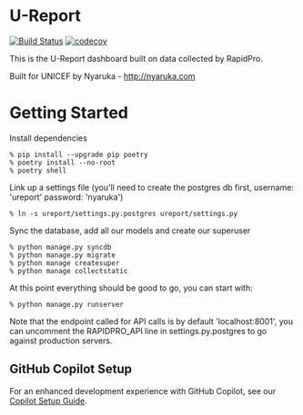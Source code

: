 # U-Report 

[![Build Status](https://github.com/rapidpro/ureport/workflows/CI/badge.svg)](https://github.com/rapidpro/ureport/actions?query=workflow%3ACI) 
[![codecov](https://codecov.io/gh/rapidpro/ureport/branch/main/graph/badge.svg)](https://codecov.io/gh/rapidpro/ureport)

This is the U-Report dashboard built on data collected by RapidPro.

Built for UNICEF by Nyaruka - http://nyaruka.com

Getting Started
================

Install dependencies
```
% pip install --upgrade pip poetry
% poetry install --no-root
% poetry shell
```

Link up a settings file (you'll need to create the postgres db first, username: 'ureport' password: 'nyaruka')
```
% ln -s ureport/settings.py.postgres ureport/settings.py
```

Sync the database, add all our models and create our superuser
```
% python manage.py syncdb
% python manage.py migrate
% python manage createsuper
% python manage collectstatic
```

At this point everything should be good to go, you can start with:

```
% python manage.py runserver
```

Note that the endpoint called for API calls is by default 'localhost:8001', you can uncomment the RAPIDPRO_API line in settings.py.postgres to go against production servers.

## GitHub Copilot Setup

For an enhanced development experience with GitHub Copilot, see our [Copilot Setup Guide](COPILOT_SETUP.md).
